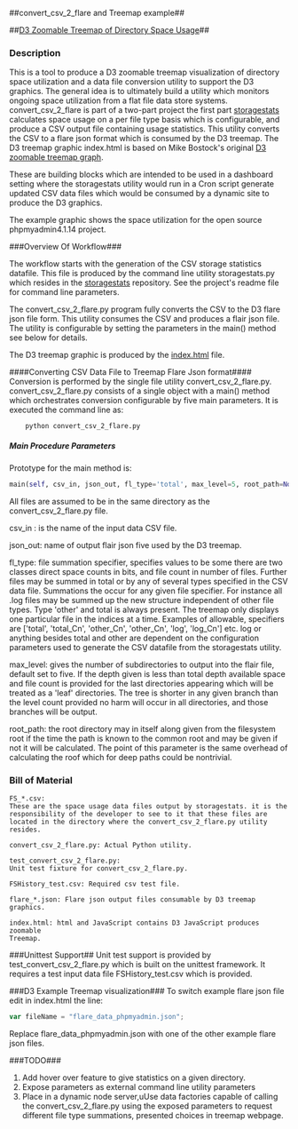 ##convert_csv_2_flare and Treemap example##

##[D3 Zoomable Treemap of Directory Space Usage](https://jayventi.github.io/convert_csv_2_flare/index.html)##

### Description ###
This is a tool to produce a D3 zoomable treemap visualization of directory space utilization and a data file conversion utility to support the D3 graphics. The general idea is to ultimately build a utility which monitors ongoing space utilization from a flat file data store systems. convert_csv_2_flare is part of a two-part project the first part [storagestats](https://github.com/jayventi/storagestats) calculates space usage on a per file type basis which is configurable, and produce a CSV output file containing usage statistics. This utility converts the CSV to a flare json format which is consumed by the D3 treemap. The D3 treemap graphic index.html is based on Mike Bostock's original [D3 zoomable treemap graph](http://mbostock.github.io/d3/talk/20111018/treemap.html).

These are building blocks which are intended to be used in a dashboard setting where the storagestats utility would run in a Cron script generate updated CSV data files which would be consumed by a dynamic site to produce the D3 graphics. 

The example graphic shows the space utilization for the open source phpmyadmin4.1.14 project.

###Overview Of Workflow###

The workflow starts with the generation of the CSV storage statistics datafile. This file is produced by the command line utility storagestats.py which resides in the [storagestats](https://github.com/jayventi/storagestats) repository. See the project's readme file for command line parameters.

The convert_csv_2_flare.py program fully converts the CSV to the D3 flare json file form. This utility consumes the CSV and produces a flair json file. The utility is configurable by setting the parameters in the main() method see below for details.

The D3 treemap graphic is produced by the [index.html](https://jayventi.github.io/convert_csv_2_flare/index.html) file. 

####Converting CSV Data File to Treemap Flare Json format####
Conversion is performed by the single file utility convert_csv_2_flare.py. convert_csv_2_flare.py consists of a single object with a main() method which orchestrates conversion configurable by five main parameters. It is executed the command line as:
```Shell
    python convert_csv_2_flare.py 
```
##### Main Procedure Parameters #####
Prototype for the main method is:
```Python
main(self, csv_in, json_out, fl_type='total', max_level=5, root_path=None)
```
All files are assumed to be in the same directory as the convert_csv_2_flare.py file.

csv_in : is the name of the input data CSV file. 

json_out: name of output flair json five used by the D3 treemap.

fl_type: file summation specifier, specifies values to be some there are two classes direct space counts in bits, and file count in number of files. Further files may be summed in total or by any of several types specified in the CSV data file. Summations the occur for any given file specifier. For instance all .log files may be summed up the new structure independent of other file types. Type 'other' and total is always present. The treemap only displays one particular file in the indices at a time. Examples of allowable, specifiers are ['total', 'total_Cn', 'other_Cn', 'other_Cn', 'log', 'log_Cn'] etc. log or anything besides total and other are dependent on the configuration parameters used to generate the CSV datafile from the storagestats utility.

 max_level: gives the number of subdirectories to output into the flair file, default set to five. If the depth given is less than total depth available space and file count is provided for the last directories appearing which will be treated as a 'leaf' directories. The tree is shorter in any given branch than the level count provided no harm will occur in all directories, and those branches will be output.
 
root_path: the root directory may in itself along given from the filesystem root if the time the path is known to the common root and may be given if not it will be calculated. The point of this parameter is the same overhead of calculating the roof which for deep paths could be nontrivial.

### Bill of Material ###
```
FS_*.csv: 
These are the space usage data files output by storagestats. it is the 
responsibility of the developer to see to it that these files are 
located in the directory where the convert_csv_2_flare.py utility 
resides.

convert_csv_2_flare.py: Actual Python utility.

test_convert_csv_2_flare.py: 
Unit test fixture for convert_csv_2_flare.py.

FSHistory_test.csv: Required csv test file.

flare_*.json: Flare json output files consumable by D3 treemap graphics.

index.html: html and JavaScript contains D3 JavaScript produces zoomable 
Treemap.
```
###Unittest Support##
Unit test support is provided by test_convert_csv_2_flare.py which is built on the unittest framework. It requires a test input data file FSHistory_test.csv which is provided.


###D3 Example Treemap visualization###
To switch example flare json file edit in index.html the line:
```JavaScript
var fileName = "flare_data_phpmyadmin.json";
```
Replace flare_data_phpmyadmin.json with one of the other example flare json files.

###TODO###
1) Add hover over feature to give statistics on a given directory.
2) Expose parameters as external command line utility parameters
3) Place in a dynamic node server,uUse data factories capable of calling the convert_csv_2_flare.py using the exposed parameters to request different file type summations, presented choices in treemap webpage.
